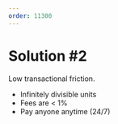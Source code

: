 ```yaml
---
order: 11300
---
```


# Solution #2

Low transactional friction.

- Infinitely divisible units
- Fees are < 1%
- Pay anyone anytime (24/7)
